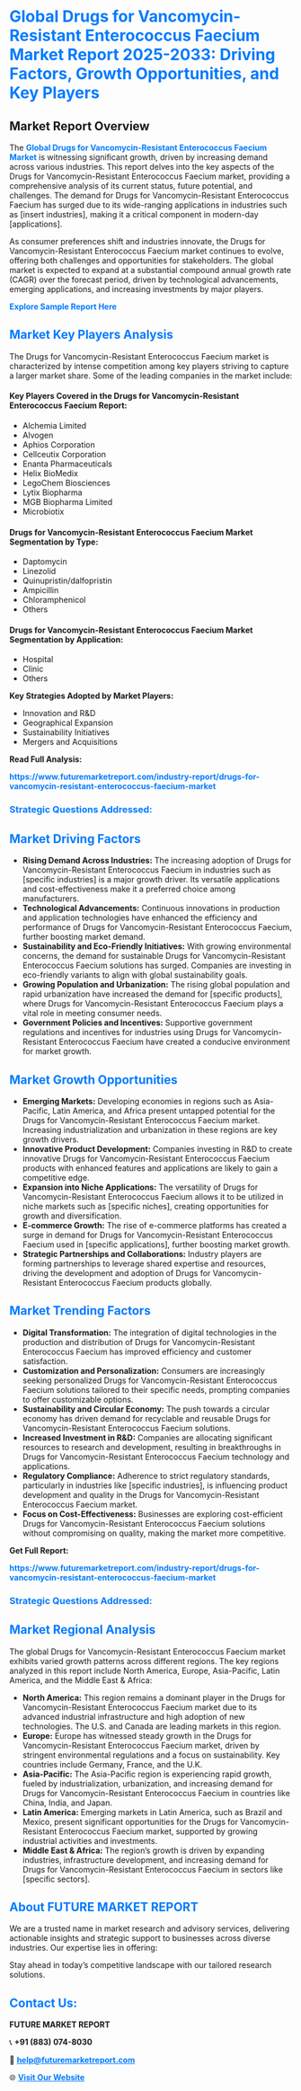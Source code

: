 <h1 style="color: #007BFF;">Global Drugs for Vancomycin-Resistant Enterococcus Faecium Market Report 2025-2033: Driving Factors, Growth Opportunities, and Key Players</h1>

<section id="overview">
<h2>Market Report Overview</h2>
<p>The <a href="https://www.futuremarketreport.com/industry-report/drugs-for-vancomycin-resistant-enterococcus-faecium-market" style="color: #007BFF; text-decoration: none;"><strong>Global Drugs for Vancomycin-Resistant Enterococcus Faecium Market</strong></a> is witnessing significant growth, driven by increasing demand across various industries. This report delves into the key aspects of the Drugs for Vancomycin-Resistant Enterococcus Faecium market, providing a comprehensive analysis of its current status, future potential, and challenges. The demand for Drugs for Vancomycin-Resistant Enterococcus Faecium has surged due to its wide-ranging applications in industries such as [insert industries], making it a critical component in modern-day [applications].</p>
<p>As consumer preferences shift and industries innovate, the Drugs for Vancomycin-Resistant Enterococcus Faecium market continues to evolve, offering both challenges and opportunities for stakeholders. The global market is expected to expand at a substantial compound annual growth rate (CAGR) over the forecast period, driven by technological advancements, emerging applications, and increasing investments by major players.</p>
</section>

<section id="overview">
<p><a href="https://www.futuremarketreport.com/request-sample/reportId=52680" style="color: #007BFF; text-decoration: none;"><strong>Explore Sample Report Here</strong></a></p>
</section>

<section id="key-players">
<h2 style="color: #007BFF;">Market Key Players Analysis</h2>
<p>The Drugs for Vancomycin-Resistant Enterococcus Faecium market is characterized by intense competition among key players striving to capture a larger market share. Some of the leading companies in the market include:</p>
<h4>Key Players Covered in the Drugs for Vancomycin-Resistant Enterococcus Faecium Report:</h4>
<ul><li>Alchemia Limited</li><li>Alvogen</li><li>Aphios Corporation</li><li>Cellceutix Corporation</li><li>Enanta Pharmaceuticals</li><li>Helix BioMedix</li><li>LegoChem Biosciences</li><li>Lytix Biopharma</li><li>MGB Biopharma Limited</li><li>Microbiotix</li></ul>
<h4>Drugs for Vancomycin-Resistant Enterococcus Faecium Market Segmentation by Type:</h4>
<ul><li>Daptomycin</li><li>Linezolid</li><li>Quinupristin/dalfopristin</li><li>Ampicillin</li><li>Chloramphenicol</li><li>Others</li></ul>

<h4>Drugs for Vancomycin-Resistant Enterococcus Faecium Market Segmentation by Application:</h4>
<ul><li>Hospital</li><li>Clinic</li><li>Others</li></ul>
<p><strong>Key Strategies Adopted by Market Players:</strong></p>
<ul>
<li>Innovation and R&D</li>
<li>Geographical Expansion</li>
<li>Sustainability Initiatives</li>
<li>Mergers and Acquisitions</li>
</ul>
</section>

<section>
<p><strong>Read Full Analysis: </strong></p><a href="https://www.futuremarketreport.com/industry-report/drugs-for-vancomycin-resistant-enterococcus-faecium-market" style="color: #007BFF; text-decoration: none;"><strong>https://www.futuremarketreport.com/industry-report/drugs-for-vancomycin-resistant-enterococcus-faecium-market</strong></a>
<h3 style="color: #007BFF;">Strategic Questions Addressed:</h3>
</section>

<section id="driving-factors">
<h2 style="color: #007BFF;">Market Driving Factors</h2>
<ul>
<li><strong>Rising Demand Across Industries:</strong> The increasing adoption of Drugs for Vancomycin-Resistant Enterococcus Faecium in industries such as [specific industries] is a major growth driver. Its versatile applications and cost-effectiveness make it a preferred choice among manufacturers.</li>
<li><strong>Technological Advancements:</strong> Continuous innovations in production and application technologies have enhanced the efficiency and performance of Drugs for Vancomycin-Resistant Enterococcus Faecium, further boosting market demand.</li>
<li><strong>Sustainability and Eco-Friendly Initiatives:</strong> With growing environmental concerns, the demand for sustainable Drugs for Vancomycin-Resistant Enterococcus Faecium solutions has surged. Companies are investing in eco-friendly variants to align with global sustainability goals.</li>
<li><strong>Growing Population and Urbanization:</strong> The rising global population and rapid urbanization have increased the demand for [specific products], where Drugs for Vancomycin-Resistant Enterococcus Faecium plays a vital role in meeting consumer needs.</li>
<li><strong>Government Policies and Incentives:</strong> Supportive government regulations and incentives for industries using Drugs for Vancomycin-Resistant Enterococcus Faecium have created a conducive environment for market growth.</li>
</ul>
</section>

<section id="growth-opportunities">
<h2 style="color: #007BFF;">Market Growth Opportunities</h2>
<ul>
<li><strong>Emerging Markets:</strong> Developing economies in regions such as Asia-Pacific, Latin America, and Africa present untapped potential for the Drugs for Vancomycin-Resistant Enterococcus Faecium market. Increasing industrialization and urbanization in these regions are key growth drivers.</li>
<li><strong>Innovative Product Development:</strong> Companies investing in R&D to create innovative Drugs for Vancomycin-Resistant Enterococcus Faecium products with enhanced features and applications are likely to gain a competitive edge.</li>
<li><strong>Expansion into Niche Applications:</strong> The versatility of Drugs for Vancomycin-Resistant Enterococcus Faecium allows it to be utilized in niche markets such as [specific niches], creating opportunities for growth and diversification.</li>
<li><strong>E-commerce Growth:</strong> The rise of e-commerce platforms has created a surge in demand for Drugs for Vancomycin-Resistant Enterococcus Faecium used in [specific applications], further boosting market growth.</li>
<li><strong>Strategic Partnerships and Collaborations:</strong> Industry players are forming partnerships to leverage shared expertise and resources, driving the development and adoption of Drugs for Vancomycin-Resistant Enterococcus Faecium products globally.</li>
</ul>
</section>

<section id="trending-factors">
<h2 style="color: #007BFF;">Market Trending Factors</h2>
<ul>
<li><strong>Digital Transformation:</strong> The integration of digital technologies in the production and distribution of Drugs for Vancomycin-Resistant Enterococcus Faecium has improved efficiency and customer satisfaction.</li>
<li><strong>Customization and Personalization:</strong> Consumers are increasingly seeking personalized Drugs for Vancomycin-Resistant Enterococcus Faecium solutions tailored to their specific needs, prompting companies to offer customizable options.</li>
<li><strong>Sustainability and Circular Economy:</strong> The push towards a circular economy has driven demand for recyclable and reusable Drugs for Vancomycin-Resistant Enterococcus Faecium solutions.</li>
<li><strong>Increased Investment in R&D:</strong> Companies are allocating significant resources to research and development, resulting in breakthroughs in Drugs for Vancomycin-Resistant Enterococcus Faecium technology and applications.</li>
<li><strong>Regulatory Compliance:</strong> Adherence to strict regulatory standards, particularly in industries like [specific industries], is influencing product development and quality in the Drugs for Vancomycin-Resistant Enterococcus Faecium market.</li>
<li><strong>Focus on Cost-Effectiveness:</strong> Businesses are exploring cost-efficient Drugs for Vancomycin-Resistant Enterococcus Faecium solutions without compromising on quality, making the market more competitive.</li>
</ul>
</section>

<section>
<p><strong>Get Full Report: </strong></p><a href="https://www.futuremarketreport.com/industry-report/drugs-for-vancomycin-resistant-enterococcus-faecium-market" style="color: #007BFF; text-decoration: none;"><strong>https://www.futuremarketreport.com/industry-report/drugs-for-vancomycin-resistant-enterococcus-faecium-market</strong></a>
<h3 style="color: #007BFF;">Strategic Questions Addressed:</h3>
</section>


<section id="regional-analysis">
<h2 style="color: #007BFF;">Market Regional Analysis</h2>
<p>The global Drugs for Vancomycin-Resistant Enterococcus Faecium market exhibits varied growth patterns across different regions. The key regions analyzed in this report include North America, Europe, Asia-Pacific, Latin America, and the Middle East & Africa:</p>
<ul>
<li><strong>North America:</strong> This region remains a dominant player in the Drugs for Vancomycin-Resistant Enterococcus Faecium market due to its advanced industrial infrastructure and high adoption of new technologies. The U.S. and Canada are leading markets in this region.</li>
<li><strong>Europe:</strong> Europe has witnessed steady growth in the Drugs for Vancomycin-Resistant Enterococcus Faecium market, driven by stringent environmental regulations and a focus on sustainability. Key countries include Germany, France, and the U.K.</li>
<li><strong>Asia-Pacific:</strong> The Asia-Pacific region is experiencing rapid growth, fueled by industrialization, urbanization, and increasing demand for Drugs for Vancomycin-Resistant Enterococcus Faecium in countries like China, India, and Japan.</li>
<li><strong>Latin America:</strong> Emerging markets in Latin America, such as Brazil and Mexico, present significant opportunities for the Drugs for Vancomycin-Resistant Enterococcus Faecium market, supported by growing industrial activities and investments.</li>
<li><strong>Middle East & Africa:</strong> The region’s growth is driven by expanding industries, infrastructure development, and increasing demand for Drugs for Vancomycin-Resistant Enterococcus Faecium in sectors like [specific sectors].</li>
</ul>
</section>

<footer>
<h2 style="color: #007BFF;">About FUTURE MARKET REPORT</h2>
<p>We are a trusted name in market research and advisory services, delivering actionable insights and strategic support to businesses across diverse industries. Our expertise lies in offering:</p>

<p>Stay ahead in today’s competitive landscape with our tailored research solutions.</p>

<h2 style="color: #007BFF;">Contact Us:</h2>
<p><strong>FUTURE MARKET REPORT</strong></p>
<p>📞 <strong>+91 (883) 074-8030</strong></p>
<p>📧 <strong><a href="mailto:help@futuremarketreport.com" style="color: #007BFF;">help@futuremarketreport.com</a></strong></p>
<p>🌐 <strong><a href="https://www.futuremarketreport.com/" style="color: #007BFF;">Visit Our Website</a></strong></p>
</footer>